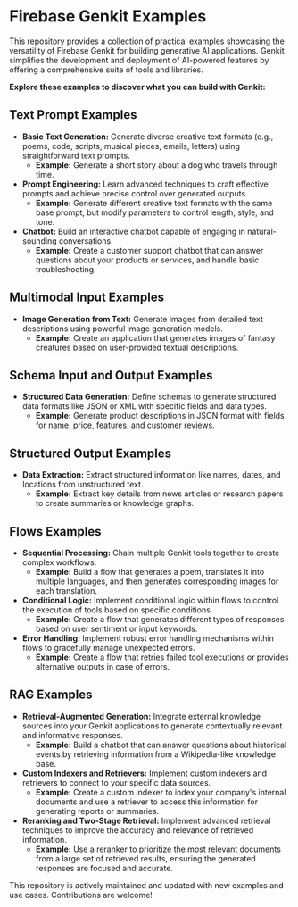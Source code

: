 # Firebase Genkit Examples

This repository provides a collection of practical examples showcasing the versatility of Firebase Genkit for building generative AI applications.  Genkit simplifies the development and deployment of AI-powered features by offering a comprehensive suite of tools and libraries.

**Explore these examples to discover what you can build with Genkit:**

## Text Prompt Examples

* **Basic Text Generation:**  Generate diverse creative text formats (e.g., poems, code, scripts, musical pieces, emails, letters) using straightforward text prompts.
    * **Example:**  Generate a short story about a dog who travels through time.
* **Prompt Engineering:**  Learn advanced techniques to craft effective prompts and achieve precise control over generated outputs.
    * **Example:**  Generate different creative text formats with the same base prompt, but modify parameters to control length, style, and tone.
* **Chatbot:**  Build an interactive chatbot capable of engaging in natural-sounding conversations.
    * **Example:**  Create a customer support chatbot that can answer questions about your products or services, and handle basic troubleshooting.


## Multimodal Input Examples

* **Image Generation from Text:** Generate images from detailed text descriptions using powerful image generation models.
    * **Example:**  Create an application that generates images of fantasy creatures based on user-provided textual descriptions.

## Schema Input and Output Examples

* **Structured Data Generation:** Define schemas to generate structured data formats like JSON or XML with specific fields and data types.
    * **Example:** Generate product descriptions in JSON format with fields for name, price, features, and customer reviews.

## Structured Output Examples

* **Data Extraction:** Extract structured information like names, dates, and locations from unstructured text.
    * **Example:**  Extract key details from news articles or research papers to create summaries or knowledge graphs.

## Flows Examples

* **Sequential Processing:** Chain multiple Genkit tools together to create complex workflows.
    * **Example:**  Build a flow that generates a poem, translates it into multiple languages, and then generates corresponding images for each translation.
* **Conditional Logic:**  Implement conditional logic within flows to control the execution of tools based on specific conditions.
    * **Example:**  Create a flow that generates different types of responses based on user sentiment or input keywords.
* **Error Handling:**  Implement robust error handling mechanisms within flows to gracefully manage unexpected errors.
    * **Example:**  Create a flow that retries failed tool executions or provides alternative outputs in case of errors.


## RAG Examples

* **Retrieval-Augmented Generation:**  Integrate external knowledge sources into your Genkit applications to generate contextually relevant and informative responses.
    * **Example:**  Build a chatbot that can answer questions about historical events by retrieving information from a Wikipedia-like knowledge base.
* **Custom Indexers and Retrievers:**  Implement custom indexers and retrievers to connect to your specific data sources.
    * **Example:**  Create a custom indexer to index your company's internal documents and use a retriever to access this information for generating reports or summaries.
* **Reranking and Two-Stage Retrieval:**  Implement advanced retrieval techniques to improve the accuracy and relevance of retrieved information.
    * **Example:**  Use a reranker to prioritize the most relevant documents from a large set of retrieved results, ensuring the generated responses are focused and accurate.


This repository is actively maintained and updated with new examples and use cases. Contributions are welcome!
